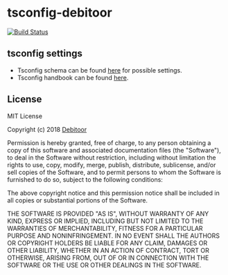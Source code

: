 # tsconfig-debitoor

[![Build Status](https://travis-ci.org/debitoor/typescript-configs.svg?branch=master)](https://travis-ci.org/debitoor/typescript-configs)

## tsconfig settings

* Tsconfig schema can be found [here](http://json.schemastore.org/tsconfig) for possible settings.
* Tsconfig handbook can be found [here](https://www.typescriptlang.org/docs/handbook/tsconfig-json.html).

## License

MIT License

Copyright (c) 2018 [Debitoor](https://debitoor.com)

Permission is hereby granted, free of charge, to any person obtaining a copy of this software and associated documentation files (the "Software"), to deal in the Software without restriction, including without limitation the rights to use, copy, modify, merge, publish, distribute, sublicense, and/or sell copies of the Software, and to permit persons to whom the Software is furnished to do so, subject to the following conditions:

The above copyright notice and this permission notice shall be included in all copies or substantial portions of the Software.

THE SOFTWARE IS PROVIDED "AS IS", WITHOUT WARRANTY OF ANY KIND, EXPRESS OR IMPLIED, INCLUDING BUT NOT LIMITED TO THE WARRANTIES OF MERCHANTABILITY, FITNESS FOR A PARTICULAR PURPOSE AND NONINFRINGEMENT. IN NO EVENT SHALL THE AUTHORS OR COPYRIGHT HOLDERS BE LIABLE FOR ANY CLAIM, DAMAGES OR OTHER LIABILITY, WHETHER IN AN ACTION OF CONTRACT, TORT OR OTHERWISE, ARISING FROM, OUT OF OR IN CONNECTION WITH THE SOFTWARE OR THE USE OR OTHER DEALINGS IN THE SOFTWARE.